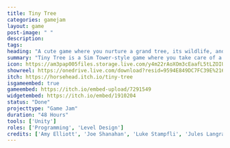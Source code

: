 ```yaml
---
title: Tiny Tree
categories: gamejam
layout: game
post-image: " "
description:
tags:
heading: "A cute game where you nurture a grand tree, its wildlife, and its thriving roots."
summary: "Tiny Tree is a Sim Tower-style game where you take care of a grand tree. Your goal is to grow the tree as tall as possible, keep the roots healthy, and take care of its inhabitants, a rabbit,  deer, and bear.. This was designed around the theme 'Roots' <small>(Global Gamejam 2023)</small>"
icon: https://am3pap005files.storage.live.com/y4m22rAoXOm3cEaafL5tLZOIUHSGtRRqMPxuUgm4v_UqSTWzMjmIZt3INABZEyxpd_yQttRhy6qa3rQ0t4FiMylN9jooCr_xg_rh-ZCGdDLrkopaaLBGgNNMh8PdgA2VXN6mSiFOlFbaGoKl0zFQ2RsQR6HBaa2_6V9RqpVum6v3Aa46fGsT9lACoea5QpXj-XE?width=497&height=564&cropmode=none
showreel: https://onedrive.live.com/download?resid=9594E849DC7FC39E%2161269&authkey=!ALpWWJtB4isDADg
itch: https://horsehead.itch.io/tiny-tree
isgameembed: true
gameembed: https://itch.io/embed-upload/7291549
widgetembed: https://itch.io/embed/1910204
status: "Done"
projecttype: "Game Jam"
duration: "48 Hours"
tools: ['Unity']
roles: ['Programming', 'Level Design']
credits: ['Amy Elliott', 'Joe Shanahan', 'Luke Stampfli', 'Jules Langran', 'Olivia Onyia']
---
```

